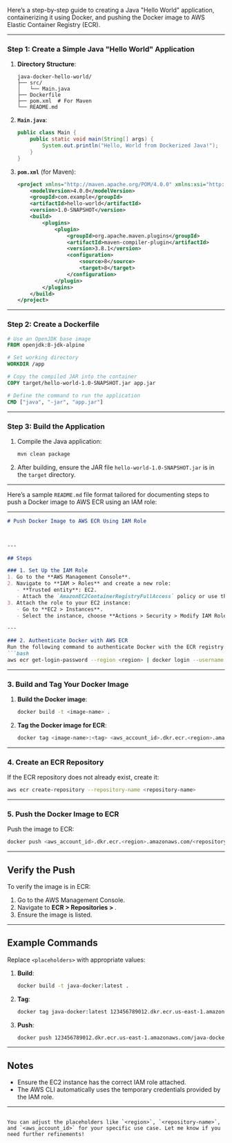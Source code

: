 Here’s a step-by-step guide to creating a Java "Hello World" application, containerizing it using Docker, and pushing the Docker image to AWS Elastic Container Registry (ECR).

---

### **Step 1: Create a Simple Java "Hello World" Application**

1. **Directory Structure**:
   ```
   java-docker-hello-world/
   ├── src/
   │   └── Main.java
   ├── Dockerfile
   ├── pom.xml  # For Maven
   └── README.md
   ```

2. **`Main.java`**:
   ```java
   public class Main {
       public static void main(String[] args) {
           System.out.println("Hello, World from Dockerized Java!");
       }
   }
   ```

3. **`pom.xml`** (for Maven):
   ```xml
   <project xmlns="http://maven.apache.org/POM/4.0.0" xmlns:xsi="http://www.w3.org/2001/XMLSchema-instance" xsi:schemaLocation="http://maven.apache.org/POM/4.0.0 http://maven.apache.org/xsd/maven-4.0.0.xsd">
       <modelVersion>4.0.0</modelVersion>
       <groupId>com.example</groupId>
       <artifactId>hello-world</artifactId>
       <version>1.0-SNAPSHOT</version>
       <build>
           <plugins>
               <plugin>
                   <groupId>org.apache.maven.plugins</groupId>
                   <artifactId>maven-compiler-plugin</artifactId>
                   <version>3.8.1</version>
                   <configuration>
                       <source>8</source>
                       <target>8</target>
                   </configuration>
               </plugin>
           </plugins>
       </build>
   </project>
   ```

---

### **Step 2: Create a Dockerfile**

```dockerfile
# Use an OpenJDK base image
FROM openjdk:8-jdk-alpine

# Set working directory
WORKDIR /app

# Copy the compiled JAR into the container
COPY target/hello-world-1.0-SNAPSHOT.jar app.jar

# Define the command to run the application
CMD ["java", "-jar", "app.jar"]
```

---

### **Step 3: Build the Application**

1. Compile the Java application:
   ```bash
   mvn clean package
   ```

2. After building, ensure the JAR file `hello-world-1.0-SNAPSHOT.jar` is in the `target` directory.

---


Here’s a sample `README.md` file format tailored for documenting steps to push a Docker image to AWS ECR using an IAM role:

---

```markdown
# Push Docker Image to AWS ECR Using IAM Role



---

## Steps

### 1. Set Up the IAM Role
1. Go to the **AWS Management Console**.
2. Navigate to **IAM > Roles** and create a new role:
   - **Trusted entity**: EC2.
   - Attach the `AmazonEC2ContainerRegistryFullAccess` policy or use the custom policy above.
3. Attach the role to your EC2 instance:
   - Go to **EC2 > Instances**.
   - Select the instance, choose **Actions > Security > Modify IAM Role**, and attach the role.

---

### 2. Authenticate Docker with AWS ECR
Run the following command to authenticate Docker with the ECR registry:
```bash
aws ecr get-login-password --region <region> | docker login --username AWS --password-stdin <aws_account_id>.dkr.ecr.<region>.amazonaws.com
```

---

### 3. Build and Tag Your Docker Image
1. **Build the Docker image**:
   ```bash
   docker build -t <image-name> .
   ```
2. **Tag the Docker image for ECR**:
   ```bash
   docker tag <image-name>:<tag> <aws_account_id>.dkr.ecr.<region>.amazonaws.com/<repository-name>:<tag>
   ```

---

### 4. Create an ECR Repository
If the ECR repository does not already exist, create it:
```bash
aws ecr create-repository --repository-name <repository-name>
```

---

### 5. Push the Docker Image to ECR
Push the image to ECR:
```bash
docker push <aws_account_id>.dkr.ecr.<region>.amazonaws.com/<repository-name>:<tag>
```

---

## Verify the Push
To verify the image is in ECR:
1. Go to the AWS Management Console.
2. Navigate to **ECR > Repositories > <repository-name>**.
3. Ensure the image is listed.

---

## Example Commands
Replace `<placeholders>` with appropriate values:
1. **Build**:
   ```bash
   docker build -t java-docker:latest .
   ```
2. **Tag**:
   ```bash
   docker tag java-docker:latest 123456789012.dkr.ecr.us-east-1.amazonaws.com/java-docker-ecr:latest
   ```
3. **Push**:
   ```bash
   docker push 123456789012.dkr.ecr.us-east-1.amazonaws.com/java-docker-ecr:latest
   ```

---

## Notes
- Ensure the EC2 instance has the correct IAM role attached.
- The AWS CLI automatically uses the temporary credentials provided by the IAM role.

---

```

You can adjust the placeholders like `<region>`, `<repository-name>`, and `<aws_account_id>` for your specific use case. Let me know if you need further refinements!
